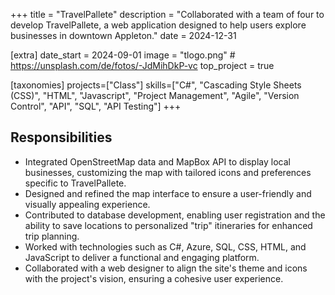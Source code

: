 +++
title = "TravelPallete"
description = "Collaborated with a team of four to develop TravelPallete, a web application designed to help users explore businesses in downtown Appleton."
date = 2024-12-31

[extra]
date_start = 2024-09-01
image = "tlogo.png" # https://unsplash.com/de/fotos/-JdMihDkP-vc
top_project = true

[taxonomies]
projects=["Class"]
skills=["C#", "Cascading Style Sheets (CSS)", "HTML", "Javascript", "Project Management", "Agile", "Version Control", "API", "SQL", "API Testing"]
+++


## Responsibilities

- Integrated OpenStreetMap data and MapBox API to display local businesses, customizing the map with tailored icons and preferences specific to TravelPallete.
- Designed and refined the map interface to ensure a user-friendly and visually appealing experience.
- Contributed to database development, enabling user registration and the ability to save locations to personalized "trip" itineraries for enhanced trip planning.
- Worked with technologies such as C#, Azure, SQL, CSS, HTML, and JavaScript to deliver a functional and engaging platform.
- Collaborated with a web designer to align the site's theme and icons with the project's vision, ensuring a cohesive user experience.

